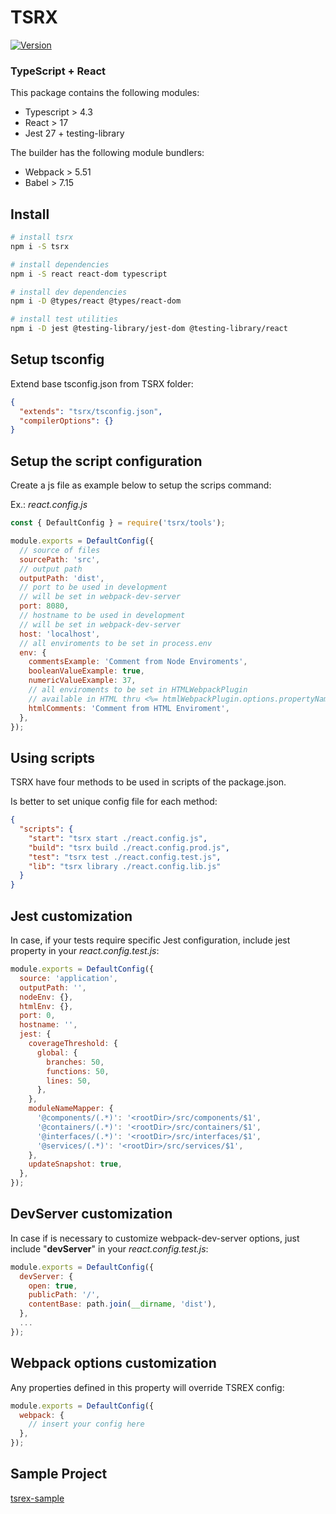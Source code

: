 # TSRX

[![Version](https://img.shields.io/npm/v/tsrx.svg)](https://npmjs.org/package/tsrx)

### <b>T</b>ype<b>S</b>cript + <b>React</b>

This package contains the following modules:

- Typescript > 4.3
- React > 17
- Jest 27 + testing-library

The builder has the following module bundlers:

- Webpack > 5.51
- Babel > 7.15

## Install

```bash
# install tsrx
npm i -S tsrx

# install dependencies
npm i -S react react-dom typescript

# install dev dependencies
npm i -D @types/react @types/react-dom

# install test utilities
npm i -D jest @testing-library/jest-dom @testing-library/react
```

## Setup tsconfig

Extend base tsconfig.json from TSRX folder:

```json
{
  "extends": "tsrx/tsconfig.json",
  "compilerOptions": {}
}
```

## Setup the script configuration

Create a js file as example below to setup the scrips command:

Ex.: _react.config.js_

```js
const { DefaultConfig } = require('tsrx/tools');

module.exports = DefaultConfig({
  // source of files
  sourcePath: 'src',
  // output path
  outputPath: 'dist',
  // port to be used in development
  // will be set in webpack-dev-server
  port: 8080,
  // hostname to be used in development
  // will be set in webpack-dev-server
  host: 'localhost',
  // all enviroments to be set in process.env
  env: {
    commentsExample: 'Comment from Node Enviroments',
    booleanValueExample: true,
    numericValueExample: 37,
    // all enviroments to be set in HTMLWebpackPlugin
    // available in HTML thru <%= htmlWebpackPlugin.options.propertyName %>
    htmlComments: 'Comment from HTML Enviroment',
  },
});
```

## Using scripts

TSRX have four methods to be used in scripts of the package.json.

Is better to set unique config file for each method:

```json
{
  "scripts": {
    "start": "tsrx start ./react.config.js",
    "build": "tsrx build ./react.config.prod.js",
    "test": "tsrx test ./react.config.test.js",
    "lib": "tsrx library ./react.config.lib.js"
  }
}
```

## Jest customization

In case, if your tests require specific Jest configuration, include jest property in your _react.config.test.js_:

```js
module.exports = DefaultConfig({
  source: 'application',
  outputPath: '',
  nodeEnv: {},
  htmlEnv: {},
  port: 0,
  hostname: '',
  jest: {
    coverageThreshold: {
      global: {
        branches: 50,
        functions: 50,
        lines: 50,
      },
    },
    moduleNameMapper: {
      '@components/(.*)': '<rootDir>/src/components/$1',
      '@containers/(.*)': '<rootDir>/src/containers/$1',
      '@interfaces/(.*)': '<rootDir>/src/interfaces/$1',
      '@services/(.*)': '<rootDir>/src/services/$1',
    },
    updateSnapshot: true,
  },
});
```

## DevServer customization

In case if is necessary to customize webpack-dev-server options, just include "**devServer**" in your _react.config.test.js_:

```js
module.exports = DefaultConfig({
  devServer: {
    open: true,
    publicPath: '/',
    contentBase: path.join(__dirname, 'dist'),
  },
  ...
});
```

## Webpack options customization

Any properties defined in this property will override TSREX config:

```js
module.exports = DefaultConfig({
  webpack: {
    // insert your config here
  },
});
```

## Sample Project

[tsrex-sample](https://github.com/debersonpaula/tsrx-sample)
